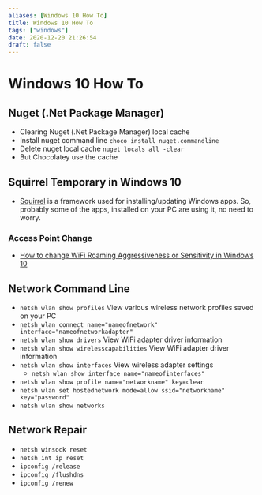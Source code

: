 ```yaml
---
aliases: [Windows 10 How To]
title: Windows 10 How To
tags: ["windows"]
date: 2020-12-20 21:26:54
draft: false
---
```


# Windows 10 How To

## Nuget (.Net Package Manager)

- Clearing Nuget (.Net Package Manager) local cache
- Install nuget command line `choco install nuget.commandline`
- Delete nuget local cache `nuget locals all -clear`
- But Chocolatey use the cache

## Squirrel Temporary in Windows 10

- [Squirrel](https://github.com/Squirrel/Squirrel.Windows) is a framework used for installing/updating Windows apps. So, probably some of the apps, installed on your PC are using it, no need to worry.

### Access Point Change

- [How to change WiFi Roaming Aggressiveness or Sensitivity in Windows 10](https://www.thewindowsclub.com/wifi-roaming-sensitivity-aggressiveness)

## Network Command Line

- `netsh wlan show profiles` View various wireless network profiles saved on your PC
- `netsh wlan connect name="nameofnetwork" interface="nameofnetworkadapter"`
- `netsh wlan show drivers` View WiFi adapter driver information
- `netsh wlan show wirelesscapabilities` View WiFi adapter driver information
- `netsh wlan show interfaces` View wireless adapter settings
	- `netsh wlan show interface name="nameofinterfaces"`
- `netsh wlan show profile name="networkname" key=clear`
- `netsh wlan set hostednetwork mode=allow ssid="networkname" key="password"`
- `netsh wlan show networks`

## Network Repair

- `netsh winsock reset`
- `netsh int ip reset`
- `ipconfig /release`
- `ipconfig /flushdns`
- `ipconfig /renew`
